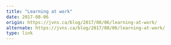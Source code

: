 ```yaml
---
title: "Learning at work"
date: 2017-08-06
origin: https://jvns.ca/blog/2017/08/06/learning-at-work/
alternate: https://jvns.ca/blog/2017/08/06/learning-at-work/
type: link
---
```


